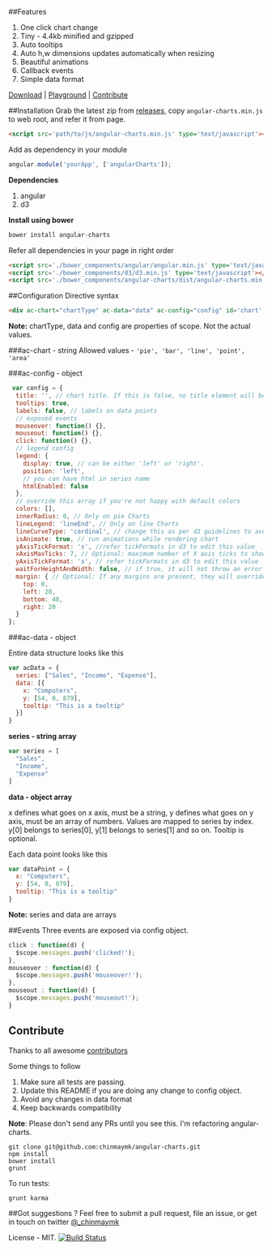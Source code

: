 ##Features
1. One click chart change
2. Tiny - 4.4kb minified and gzipped
3. Auto tooltips
4. Auto h,w dimensions updates automatically when resizing
5. Beautiful animations
6. Callback events
7. Simple data format

[Download](https://github.com/chinmaymk/angular-charts/releases) | [Playground](http://plnkr.co/edit/T9J7bz?p=preview) | [Contribute](#contribute)

##Installation
Grab the latest zip from [releases](https://github.com/chinmaymk/angular-charts/releases), copy ```angular-charts.min.js``` to web root, and refer it from page.

```html
<script src='path/to/js/angular-charts.min.js' type='text/javascript'></script>
```
Add as dependency in your module

```js
angular.module('yourApp', ['angularCharts']);
```
**Dependencies**

1. angular
2. d3

**Install using bower**

```js
bower install angular-charts
```
Refer all dependencies in your page in right order

```html
<script src='./bower_components/angular/angular.min.js' type='text/javascript'></script>
<script src='./bower_components/d3/d3.min.js' type='text/javascript'></script>
<script src='./bower_components/angular-charts/dist/angular-charts.min.js' type='text/javascript'></script>
```

##Configuration
Directive syntax

```html
<div ac-chart="chartType" ac-data="data" ac-config="config" id='chart' class='chart'></div>
```
**Note:** chartType, data and config are properties of scope. Not the actual values.


###ac-chart  - string
Allowed values - `'pie', 'bar', 'line', 'point', 'area'`

###ac-config - object

```js
 var config = {
  title: '', // chart title. If this is false, no title element will be created.
  tooltips: true,
  labels: false, // labels on data points
  // exposed events
  mouseover: function() {},
  mouseout: function() {},
  click: function() {},
  // legend config
  legend: {
    display: true, // can be either 'left' or 'right'.
    position: 'left',
    // you can have html in series name
    htmlEnabled: false
  },
  // override this array if you're not happy with default colors
  colors: [],
  innerRadius: 0, // Only on pie Charts
  lineLegend: 'lineEnd', // Only on line Charts
  lineCurveType: 'cardinal', // change this as per d3 guidelines to avoid smoothline
  isAnimate: true, // run animations while rendering chart
  yAxisTickFormat: 's', //refer tickFormats in d3 to edit this value
  xAxisMaxTicks: 7, // Optional: maximum number of X axis ticks to show if data points exceed this number
  yAxisTickFormat: 's', // refer tickFormats in d3 to edit this value
  waitForHeightAndWidth: false, // if true, it will not throw an error when the height or width are not defined (e.g. while creating a modal form), and it will be keep watching for valid height and width values
  margin: { // Optional: If any margins are present, they will override the default margins, expressed in pixels
    top: 0,
    left: 20,
    bottom: 40,
    right: 20
  }
};
```

###ac-data - object

Entire data structure looks like this
```js
var acData = {
  series: ["Sales", "Income", "Expense"],
  data: [{
    x: "Computers",
    y: [54, 0, 879],
    tooltip: "This is a tooltip"
  }]
}
```

**series - string array**
```js
var series = [
  "Sales",
  "Income",
  "Expense"
]
```
**data - object array**

x defines what goes on x axis, must be a string, y defines what goes on y axis, must be an array of numbers.
Values are mapped to series by index. y[0] belongs to series[0], y[1] belongs to series[1] and so on. Tooltip is optional.

Each data point looks like this

```js
var dataPoint = {
  x: "Computers",
  y: [54, 0, 879],
  tooltip: "This is a tooltip"
}
```
**Note:** series and data are arrays

##Events
Three events are exposed via config object.

```js
click : function(d) {
  $scope.messages.push('clicked!');
},
mouseover : function(d) {
  $scope.messages.push('mouseover!');
},
mouseout : function(d) {
  $scope.messages.push('mouseout!');
}
```

## Contribute
Thanks to all awesome [contributors](https://github.com/chinmaymk/angular-charts/network/members)

Some things to follow

1. Make sure all tests are passing.
2. Update this README if you are doing any change to config object.
3. Avoid any changes in data format
4. Keep backwards compatibility

**Note**: Please don't send any PRs until you see this. I'm refactoring angular-charts.

    git clone git@github.com:chinmaymk/angular-charts.git
    npm install
    bower install
    grunt

To run tests:

    grunt karma

##Got suggestions ?
Feel free to submit a pull request, file an issue, or get in touch on twitter [@_chinmaymk](https://twitter.com/_chinmaymk)

License - MIT.
[![Build Status](https://travis-ci.org/chinmaymk/angular-charts.svg?branch=master)](https://travis-ci.org/chinmaymk/angular-charts)
